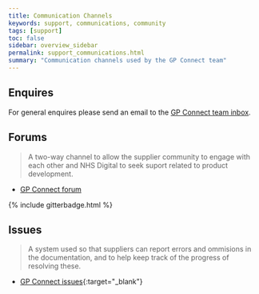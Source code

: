 ```yaml
---
title: Communication Channels
keywords: support, communications, community 
tags: [support]
toc: false
sidebar: overview_sidebar
permalink: support_communications.html
summary: "Communication channels used by the GP Connect team"
---
```


## Enquires

For general enquires please send an email to the [GP Connect team inbox](mailto:gpconnect@nhs.net).

## Forums

> A two-way channel to allow the supplier community to engage with each other and NHS Digital to seek suport related to product development.

- [GP Connect forum](https://interopen.ryver.com/index.html#forums/1108379)

{% include gitterbadge.html %}

## Issues

> A system used so that suppliers can report errors and ommisions in the documentation, and to help keep track of the progress of resolving these.

- [GP Connect issues](https://github.com/nhsconnect/gpconnect/issues){:target="_blank"}


